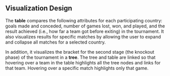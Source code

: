 ## Visualization Design

The **table** compares the following attributes for each participating country: goals made and conceded, number of games lost, won, and played, and the result achieved (i.e., how far a team got before exiting) in the tournament. 
It also visualizes results for specific matches by allowing the user to expand and collapse all matches for a selected country. 

In addition, it visualizes the bracket for the second stage (the knockout phase) of the tournament in a **tree**. The tree and table are linked so that hovering over a team in the table highlights all the tree nodes and links for that team. Hovering over a specific match highlights only that game. 
